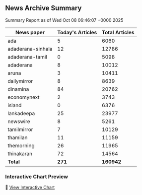 <!-- @format -->

## News Archive Summary

Summary Report as of Wed Oct 08 06:46:07 +0000 2025

| News paper         | Today's Articles | Total Articles |
|--------------------|------------------|----------------|
| ada               | 5          | 6060        |
| adaderana-sinhala               | 12          | 12786        |
| adaderana-tamil               | 0          | 5098        |
| adaderana               | 8          | 10012        |
| aruna               | 3          | 10411        |
| dailymirror               | 8          | 8639        |
| dinamina               | 84          | 20762        |
| economynext               | 2          | 3743        |
| island               | 0          | 6376        |
| lankadeepa               | 25          | 23977        |
| newswire               | 8          | 5261        |
| tamilmirror               | 7          | 10129        |
| thamilan               | 11          | 11159        |
| themorning               | 26          | 11965        |
| thinakaran               | 72          | 14564        |
| **Total**          | **271**      | **160942** |

### Interactive Chart Preview
🔗 [View Interactive Chart](https://itscharukadeshan.github.io/sl_news_archive_data/news_chart_by_newspaper.html)

